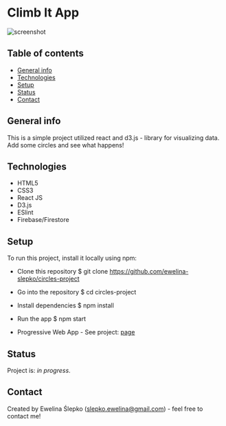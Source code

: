 # Climb It App
![screenshot](src/components/images/screen_shoot.png)

## Table of contents
* [General info](#general-info)
* [Technologies](#technologies)
* [Setup](#setup)
* [Status](#status)
* [Contact](#contact)

## General info
This is a simple project utilized react and d3.js - library for visualizing data. Add some circles and see what happens!

## Technologies
* HTML5
* CSS3
* React JS
* D3.js
* ESlint
* Firebase/Firestore

## Setup
To run this project, install it locally using npm:

* Clone this repository
$ git clone https://github.com/ewelina-slepko/circles-project

* Go into the repository
$ cd circles-project

* Install dependencies
$ npm install

* Run the app
$ npm start

* Progressive Web App - 
See project: [page](https://circles-application.firebaseapp.com/)

## Status
Project is: _in progress_.

## Contact
Created by Ewelina Ślepko (slepko.ewelina@gmail.com) - feel free to contact me!
